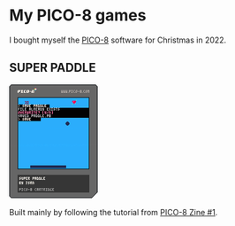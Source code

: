 # My PICO-8 games

I bought myself the [PICO-8](https://www.lexaloffle.com/pico-8.php) software for Christmas in 2022.


## SUPER PADDLE

![](paddle/paddle.p8.png)

Built mainly by following the tutorial from [PICO-8 Zine #1](https://sectordub.itch.io/pico-8-fanzine-1).
